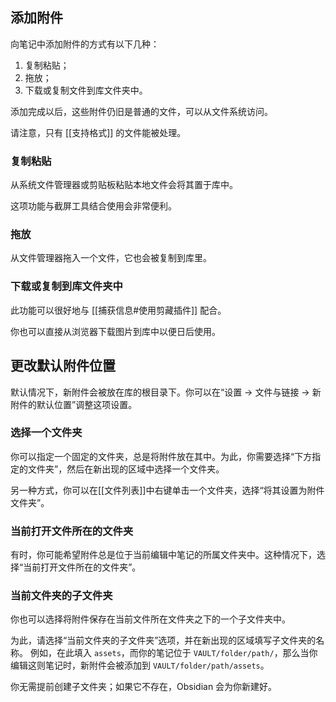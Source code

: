 ## 添加附件

向笔记中添加附件的方式有以下几种：

1. 复制粘贴；
2. 拖放；
3. 下载或复制文件到库文件夹中。

添加完成以后，这些附件仍旧是普通的文件，可以从文件系统访问。

请注意，只有 [[支持格式]] 的文件能被处理。

### 复制粘贴

从系统文件管理器或剪贴板粘贴本地文件会将其置于库中。

这项功能与截屏工具结合使用会非常便利。

### 拖放

从文件管理器拖入一个文件，它也会被复制到库里。

### 下载或复制到库文件夹中

此功能可以很好地与 [[捕获信息#使用剪藏插件]] 配合。

你也可以直接从浏览器下载图片到库中以便日后使用。

## 更改默认附件位置

默认情况下，新附件会被放在库的根目录下。你可以在“设置 -> 文件与链接 -> 新附件的默认位置”调整这项设置。

### 选择一个文件夹

你可以指定一个固定的文件夹，总是将附件放在其中。为此，你需要选择“下方指定的文件夹”，然后在新出现的区域中选择一个文件夹。

另一种方式，你可以在[[文件列表]]中右键单击一个文件夹，选择“将其设置为附件文件夹”。

### 当前打开文件所在的文件夹

有时，你可能希望附件总是位于当前编辑中笔记的所属文件夹中。这种情况下，选择“当前打开文件所在的文件夹”。

### 当前文件夹的子文件夹

你也可以选择将附件保存在当前文件所在文件夹之下的一个子文件夹中。

为此，请选择“当前文件夹的子文件夹”选项，并在新出现的区域填写子文件夹的名称。 例如，在此填入 `assets`，而你的笔记位于 `VAULT/folder/path/`，那么当你编辑这则笔记时，新附件会被添加到 `VAULT/folder/path/assets`。

你无需提前创建子文件夹；如果它不存在，Obsidian 会为你新建好。